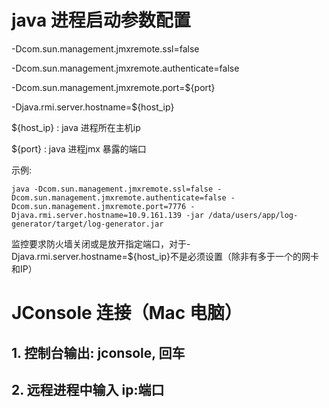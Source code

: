 # java 进程启动参数配置

-Dcom.sun.management.jmxremote.ssl=false 

-Dcom.sun.management.jmxremote.authenticate=false 

-Dcom.sun.management.jmxremote.port=${port} 

-Djava.rmi.server.hostname=${host_ip}

${host_ip} : java 进程所在主机ip

${port} : java 进程jmx 暴露的端口

示例:

```
java -Dcom.sun.management.jmxremote.ssl=false -Dcom.sun.management.jmxremote.authenticate=false -Dcom.sun.management.jmxremote.port=7776 -Djava.rmi.server.hostname=10.9.161.139 -jar /data/users/app/log-generator/target/log-generator.jar
```

监控要求防火墙关闭或是放开指定端口，对于-Djava.rmi.server.hostname=${host_ip}不是必须设置（除非有多于一个的网卡和IP）


# JConsole 连接（Mac 电脑）

## 1. 控制台输出: jconsole, 回车

## 2. 远程进程中输入 ip:端口







